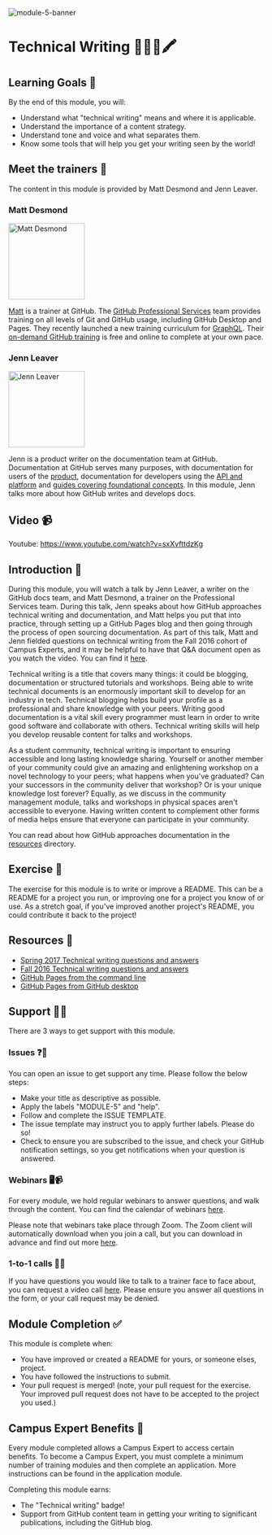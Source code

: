 ![module-5-banner](https://user-images.githubusercontent.com/1790822/28998941-31bc9226-7a05-11e7-98e2-07e604f90c07.png)

# Technical Writing 👩🏽‍💻🖍

## Learning Goals 🥅
By the end of this module, you will:
- Understand what "technical writing" means and where it is applicable.
- Understand the importance of a content strategy.
- Understand tone and voice and what separates them.
- Know some tools that will help you get your writing seen by the world!

## Meet the trainers 🍎

The content in this module is provided by Matt Desmond and Jenn Leaver.

### Matt Desmond
<img src="https://github.com/beardofedu.png" href="https://github.com/beardofedu" title="Matt Desmond" width="150"></img>

[Matt](https://github.com/beardofedu) is a trainer at GitHub. The [GitHub Professional Services](https://services.github.com/training/) team provides training on all levels of Git and GitHub usage, including GitHub Desktop and Pages. They recently launched a new training curriculum for [GraphQL](https://services.github.com/on-demand/graphql/). Their [on-demand GitHub training](https://services.github.com/on-demand/intro-to-github/) is free and online to complete at your own pace.

### Jenn Leaver
<img src="https://github.com/jleaver.png" href="https://github.com/jleaver" title="Jenn Leaver" width="150"></img>

Jenn is a product writer on the documentation team at GitHub. Documentation at GitHub serves many purposes, with documentation for users of the [product](https://help.github.com), documentation for developers using the [API and platform](https://developers.github.com) and [guides covering foundational concepts](https://guides.github.com). In this module, Jenn talks more about how GitHub writes and develops docs.

## Video 📹

Youtube: https://www.youtube.com/watch?v=sxXvfttdzKg

## Introduction 👋

During this module, you will watch a talk by Jenn Leaver, a writer on the GitHub docs team, and Matt Desmond, a trainer on the Professional Services team. During this talk, Jenn speaks about how GitHub approaches technical writing and documentation, and Matt helps you put that into practice, through setting up a GitHub Pages blog and then going through the process of open sourcing documentation. As part of this talk, Matt and Jenn fielded questions on technical writing from the Fall 2016 cohort of Campus Experts, and it may be helpful to have that Q&A document open as you watch the video. You can find it [here](https://github.com/campus-experts/fall-2016/blob/master/docs/technical-writing-answers.md).

Technical writing is a title that covers many things: it could be blogging, documentation or structured tutorials and workshops. Being able to write technical documents is an enormously important skill to develop for an industry in tech. Technical blogging helps build your profile as a professional and share knowledge with your peers. Writing good documentation is a vital skill every programmer must learn in order to write good software and collaborate with others. Technical writing skills will help you develop reusable content for talks and workshops.

As a student community, technical writing is important to ensuring accessible and long lasting knowledge sharing. Yourself or another member of your community could give an amazing and enlightening workshop on a novel technology to your peers; what happens when you've graduated? Can your successors in the community deliver that workshop? Or is your unique knowledge lost forever? Equally, as we discuss in the community management module, talks and workshops in physical spaces aren't accessible to everyone. Having written content to complement other forms of media helps ensure that everyone can participate in your community.

You can read about how GitHub approaches documentation in the [resources](resources/) directory.

## Exercise 📝

The exercise for this module is to write or improve a README. This can be a README for a project you run, or improving one for a project you know of or use. As a stretch goal, if you've improved another project's README, you could contribute it back to the project!

## Resources 📖

- [Spring 2017 Technical writing questions and answers](https://github.com/campus-experts/spring-2017/issues/25#issuecomment-294971349)
- [Fall 2016 Technical writing questions and answers](https://github.com/campus-experts/fall-2016/blob/master/docs/technical-writing-answers.md)
- [GitHub Pages from the command line](https://services.github.com/on-demand/github-cli/)
- [GitHub Pages from GitHub desktop](https://services.github.com/on-demand/github-desktop/)

## Support 🙋🏿

There are 3 ways to get support with this module.

### Issues ❓💬

You can open an issue to get support any time. Please follow the below steps:
- Make your title as descriptive as possible.
- Apply the labels "MODULE-5" and "help".
- Follow and complete the ISSUE TEMPLATE.
- The issue template may instruct you to apply further labels. Please do so!
- Check to ensure you are subscribed to the issue, and check your GitHub notification settings, so you get notifications when your question is answered.

### Webinars 🖥📹

For every module, we hold regular webinars to answer questions, and walk through the content.
You can find the calendar of webinars [here](https://calendar.google.com/calendar/ical/github.com_ei82gchda2egevr7aukq6uj1f0%40group.calendar.google.com/public/basic.ics).  

Please note that webinars take place through Zoom. The Zoom client will automatically download when you join a call, but you can download in advance and find out more [here](https://zoom.us/download).

### 1-to-1 calls 💖📞

If you have questions you would like to talk to a trainer face to face about, you can request a video call [here](https://calendly.com/joenash/campus-experts-support). Please ensure you answer all questions in the form, or your call request may be denied.

## Module Completion ✅

This module is complete when:
- You have improved or created a README for yours, or someone elses, project.
- You have followed the instructions to submit.
- Your pull request is merged! (note, your pull request for the exercise. Your improved pull request does not have to be accepted to the project you used.)

## Campus Expert Benefits 🏅

Every module completed allows a Campus Expert to access certain benefits. To become a Campus Expert, you must complete a minimum number of training modules and then complete an application. More instructions can be found in the application module.

Completing this module earns:
- The "Technical writing" badge!
- Support from GitHub content team in getting your writing to significant publications, including the GitHub blog.  
